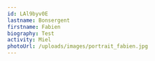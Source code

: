 ```yaml
---
id: LAl9byv0E
lastname: Bonsergent
firstname: Fabien
biography: Test
activity: Miel
photoUrl: /uploads/images/portrait_fabien.jpg
---
```

